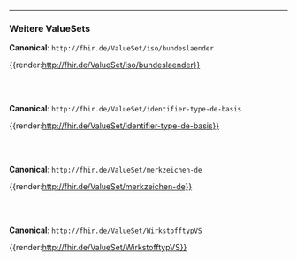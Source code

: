 ----
### Weitere ValueSets

**Canonical**: ```http://fhir.de/ValueSet/iso/bundeslaender```

{{render:http://fhir.de/ValueSet/iso/bundeslaender}}

<br><br>

**Canonical**: ```http://fhir.de/ValueSet/identifier-type-de-basis```

{{render:http://fhir.de/ValueSet/identifier-type-de-basis}}

<br><br>

**Canonical**: ```http://fhir.de/ValueSet/merkzeichen-de```

{{render:http://fhir.de/ValueSet/merkzeichen-de}}

<br><br>

**Canonical**: ```http://fhir.de/ValueSet/WirkstofftypVS```

{{render:http://fhir.de/ValueSet/WirkstofftypVS}}
